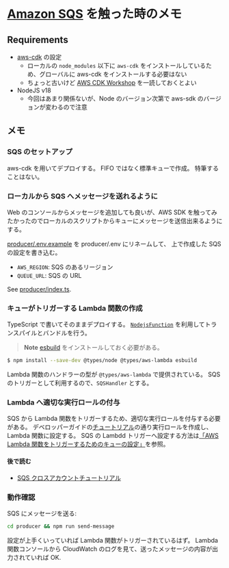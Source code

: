 # [Amazon SQS](https://aws.amazon.com/jp/sqs/) を触った時のメモ

## Requirements
- [aws-cdk](https://aws.amazon.com/jp/cdk/) の設定
  - ローカルの `node_modules` 以下に `aws-cdk` をインストールしているため、グローバルに aws-cdk をインストールする必要はない
  - ちょっと古いけど [AWS CDK Workshop](https://cdkworkshop.com/ja/) を一読しておくとよい
- NodeJS v18
  - 今回はあまり関係ないが、Node のバージョン次第で aws-sdk のバージョンが変わるので注意

## メモ
### SQS のセットアップ
aws-cdk を用いてデプロイする。
FIFO ではなく標準キューで作成。
特筆することはない。

### ローカルから SQS へメッセージを送れるように
Web のコンソールからメッセージを追加しても良いが、AWS SDK を触ってみたかったのでローカルのスクリプトからキューにメッセージを送信出来るようにする。

[producer/.env.example](./producer/.env.example) を producer/.env にリネームして、
上で作成した SQS の設定を書き込む。

- `AWS_REGION`:  SQS のあるリージョン
- `QUEUE_URL`:  SQS の URL

See [producer/index.ts](./producer/index.ts).

### キューがトリガーする Lambda 関数の作成
TypeScript で書いてそのままデプロイする。
[`NodejsFunction`](https://docs.aws.amazon.com/cdk/api/v2/docs/aws-cdk-lib.aws_lambda_nodejs-readme.html#nodejs-function) を利用してトランスパイルとバンドルを行う。

> **Note**
> [esbuild](https://esbuild.github.io/) をインストールしておく必要がある。

```sh
$ npm install --save-dev @types/node @types/aws-lambda esbuild
```

Lambda 関数のハンドラーの型が `@types/aws-lambda` で提供されている。
SQS のトリガーとして利用するので、`SQSHandler` とする。

### Lambda へ適切な実行ロールの付与
SQS から Lambda 関数をトリガーするため、適切な実行ロールを付与する必要がある。
デベロッパーガイドの[チュートリアル](https://docs.aws.amazon.com/ja_jp/lambda/latest/dg/with-sqs-example.html#with-sqs-create-execution-role)の通り実行ロールを作成し、
Lambda 関数に設定する。
SQS の Lambdd トリガーへ設定する方法は[「AWS Lambda 関数をトリガーするためのキューの設定」](https://docs.aws.amazon.com/ja_jp/AWSSimpleQueueService/latest/SQSDeveloperGuide/sqs-configure-lambda-function-trigger.html)を参照。

#### 後で読む
- [SQS クロスアカウントチュートリアル](https://docs.aws.amazon.com/ja_jp/lambda/latest/dg/with-sqs-cross-account-example.html)

### 動作確認
SQS にメッセージを送る:

```sh
cd producer && npm run send-message
```

設定が上手くいっていれば Lambda 関数がトリガーされているはず。
Lambda 関数コンソールから CloudWatch のログを見て、送ったメッセージの内容が出力されていれば OK.